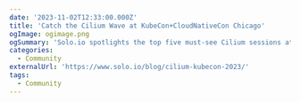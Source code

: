 ```yaml
---
date: '2023-11-02T12:33:00.000Z'
title: 'Catch the Cilium Wave at KubeCon+CloudNativeCon Chicago'
ogImage: ogimage.png
ogSummary: 'Solo.io spotlights the top five must-see Cilium sessions at KubeCon+CloudNativeCon NA 2023, focusing on eBPF-based networking advancements in Kubernetes, with real-world applications and in-depth technical workshops highlighted among the key reasons to attend​'
categories:
  - Community
externalUrl: 'https://www.solo.io/blog/cilium-kubecon-2023/'
tags:
  - Community
---
```


